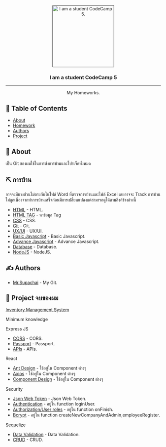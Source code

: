 <p align="center">
  <a href="" rel="noopener">
 <img width=200px height=200px src="https://getcode.dev/wp-content/uploads/2019/10/9-600x600.png" alt="I am a student CodeCamp 5."></a>
</p>

<h3 align="center">I am a student CodeCamp 5</h3>

---

<p align="center"> My Homeworks.
    <br> 
</p>

## 📝 Table of Contents

- [About](#about)
- [Homework](#homework)
- [Authors](#authors)
- [Project](#my_project)

## 🧐 About <a name = "about"></a>

เป็น Git ของผมใช้ในการส่งการบ้านและโปรเจ็คทั้งหมด


## ⛏️ การบ้าน <a name = "homework"></a>

อาจจะมีบางส่วนไม่ตรงกับในไฟล์ Word ที่ตรวจการบ้านและไฟล์ Excel เลยอาจจะ Track การบ้านไม่ถูกเนื่องจากทำการบ้านเสร็จก่อนมีการเปลี่ยนแปลงแต่สามารถดูได้ตามลิงค์ข้างล่างนี้

- [HTML](https://github.com/Supachai-Sukd/Homework_codecamp_5/tree/master/htmCsslLab) - HTML.
- [HTML TAG](https://github.com/Supachai-Sukd/Homework_codecamp_5/tree/master/%E0%B8%81%E0%B8%B2%E0%B8%A3%E0%B8%AB%E0%B8%B2%E0%B8%82%E0%B9%89%E0%B8%AD%E0%B8%A1%E0%B8%B9%E0%B8%A5Tag) - หาข้อมูล Tag
- [CSS](https://github.com/Supachai-Sukd/Homework_codecamp_5/blob/master/CodeCamp5/ReviewAndresponsive.html) - CSS.
- [Git](https://github.com/Supachai-Sukd/Homework_codecamp_5/tree/master/CodeCamp5/Git) - Git.
- [UX/UI](https://github.com/Supachai-Sukd/Homework_codecamp_5/tree/master/CodeCamp5/UX%20UI%20Design) - UX/UI.
- [Basic Javascript](https://github.com/Supachai-Sukd/Homework_codecamp_5/tree/master/CodeCamp5/Basic%20Javascript) - Basic Javascript.
- [Advance Javascript](https://github.com/Supachai-Sukd/Homework_codecamp_5/tree/master/CodeCamp5/Advance%20Javascript) - Advance Javascript.
- [Database](https://github.com/Supachai-Sukd/Homework_codecamp_5/tree/master/CodeCamp5/Database) - Database.
- [NodeJS](https://github.com/Supachai-Sukd/Homework_codecamp_5/tree/master/CodeCamp5/NodeJS) - NodeJS.


## ✍️ Authors <a name = "authors"></a>

- [Mr.Supachai](https://github.com/Supachai-Sukd) - My Git.


## 🎉 Project จบของผม <a name = "my_project"></a>

[Inventory Management System](https://github.com/Supachai-Sukd/Homework_codecamp_5/tree/master/CodeCamp5/Projects)

Minimum knowledge

Express JS
- [CORS](https://github.com/Supachai-Sukd/Homework_codecamp_5/blob/master/CodeCamp5/Projects/backend/index.js) - CORS.
- [Passport](https://github.com/Supachai-Sukd/Homework_codecamp_5/blob/master/CodeCamp5/Projects/backend/config/passport.js) - Passport.
- [APIs](https://github.com/Supachai-Sukd/Homework_codecamp_5/tree/master/CodeCamp5/Projects/backend/controllers) - APIs.

React
- [Ant Design](https://github.com/Supachai-Sukd/Homework_codecamp_5/tree/master/CodeCamp5/Projects/frontend/project-codecamp/src/component) - ใช้อยู่ใน Component ต่างๆ
- [Axios](https://github.com/Supachai-Sukd/Homework_codecamp_5/tree/master/CodeCamp5/Projects/frontend/project-codecamp/src/component) - ใช้อยู่ใน Component ต่างๆ
- [Component Design](https://github.com/Supachai-Sukd/Homework_codecamp_5/tree/master/CodeCamp5/Projects/frontend/project-codecamp/src/component) - ใช้อยู่ใน Component ต่างๆ

Security
- [Json Web Token](https://github.com/Supachai-Sukd/Homework_codecamp_5/blob/master/CodeCamp5/Projects/frontend/project-codecamp/src/services/localStorageService.js) - Json Web Token.
- [Authentication](https://github.com/Supachai-Sukd/Homework_codecamp_5/blob/master/CodeCamp5/Projects/backend/controllers/userControl.js) - อยู่ใน function loginUser.
- [Authorization/User roles](https://github.com/Supachai-Sukd/Homework_codecamp_5/blob/master/CodeCamp5/Projects/frontend/project-codecamp/src/component/pages/Login.js) - อยู่ใน function onFinish.
- [Bcrypt](https://github.com/Supachai-Sukd/Homework_codecamp_5/blob/master/CodeCamp5/Projects/backend/controllers/userControl.js) - อยู่ใน function createNewCompanyAndAdmin,employeeRegister.

Sequelize
- [Data Validation](https://github.com/Supachai-Sukd/Homework_codecamp_5/tree/master/CodeCamp5/Projects/backend/models) - Data Validation.
- [CRUD](https://github.com/Supachai-Sukd/Homework_codecamp_5/tree/master/CodeCamp5/Projects/backend/controllers) - CRUD.

